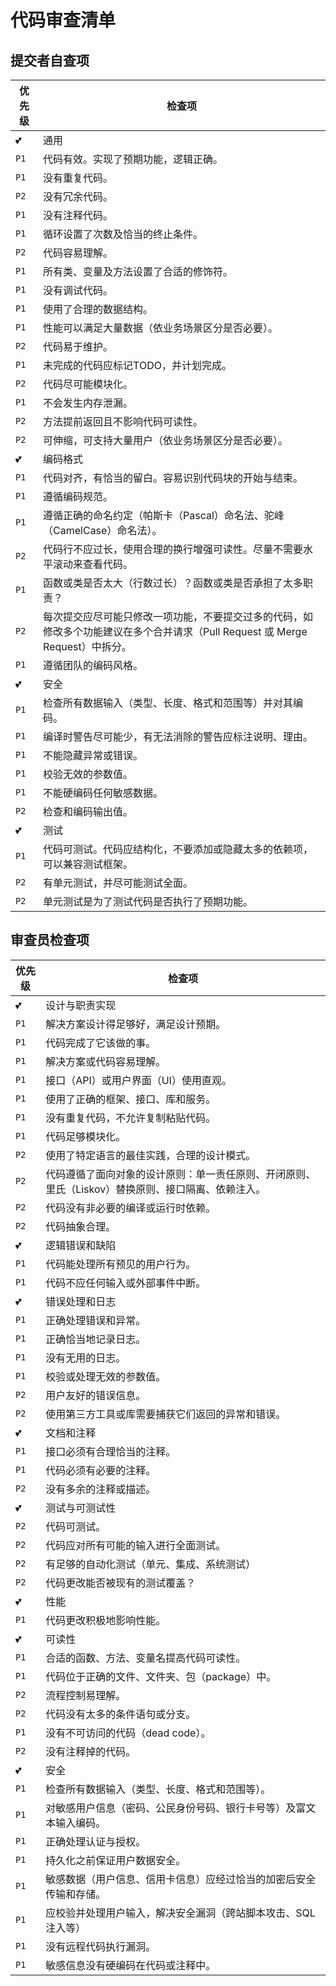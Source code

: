 # 代码审查清单

## 提交者自查项

| 优先级 | 检查项                                                       |
| ------ | ------------------------------------------------------------ |
| 💕      | 通用                                                         |
| `P1`   | 代码有效。实现了预期功能，逻辑正确。                         |
| `P1`   | 没有重复代码。                                               |
| `P2`   | 没有冗余代码。                                               |
| `P1`   | 没有注释代码。                                               |
| `P1`   | 循环设置了次数及恰当的终止条件。                             |
| `P2`   | 代码容易理解。                                               |
| `P1`   | 所有类、变量及方法设置了合适的修饰符。                       |
| `P1`   | 没有调试代码。                                               |
| `P1`   | 使用了合理的数据结构。                                       |
| `P1`   | 性能可以满足大量数据（依业务场景区分是否必要）。             |
| `P2`   | 代码易于维护。                                               |
| `P1`   | 未完成的代码应标记TODO，并计划完成。                         |
| `P2`   | 代码尽可能模块化。                                           |
| `P1`   | 不会发生内存泄漏。                                           |
| `P2`   | 方法提前返回且不影响代码可读性。                             |
| `P2`   | 可伸缩，可支持大量用户（依业务场景区分是否必要）。           |
| 💕      | 编码格式                                                     |
| `P1`   | 代码对齐，有恰当的留白。容易识别代码块的开始与结束。         |
| `P1`   | 遵循编码规范。                                               |
| `P1`   | 遵循正确的命名约定（帕斯卡（Pascal）命名法、驼峰（CamelCase）命名法）。 |
| `P2`   | 代码行不应过长，使用合理的换行增强可读性。尽量不需要水平滚动来查看代码。 |
| `P1`   | 函数或类是否太大（行数过长）？函数或类是否承担了太多职责？   |
| `P2`   | 每次提交应尽可能只修改一项功能，不要提交过多的代码，如修改多个功能建议在多个合并请求（Pull  Request 或 Merge Request）中拆分。 |
| `P1`   | 遵循团队的编码风格。                                         |
| 💕      | 安全                                                         |
| `P1`   | 检查所有数据输入（类型、长度、格式和范围等）并对其编码。     |
| `P1`   | 编译时警告尽可能少，有无法消除的警告应标注说明、理由。       |
| `P1`   | 不能隐藏异常或错误。                                         |
| `P1`   | 校验无效的参数值。                                           |
| `P1`   | 不能硬编码任何敏感数据。                                     |
| `P2`   | 检查和编码输出值。                                           |
| 💕      | 测试                                                         |
| `P1`   | 代码可测试。代码应结构化，不要添加或隐藏太多的依赖项，可以兼容测试框架。 |
| `P2`   | 有单元测试，并尽可能测试全面。                               |
| `P2`   | 单元测试是为了测试代码是否执行了预期功能。                   |

## 审查员检查项
| 优先级 | 检查项                                                       |
| ------ | ------------------------------------------------------------ |
| 💕      | 设计与职责实现                                               |
| `P1`   | 解决方案设计得足够好，满足设计预期。                         |
| `P1`   | 代码完成了它该做的事。                                       |
| `P1`   | 解决方案或代码容易理解。                                     |
| `P1`   | 接口（API）或用户界面（UI）使用直观。                        |
| `P1`   | 使用了正确的框架、接口、库和服务。                           |
| `P1`   | 没有重复代码，不允许复制粘贴代码。                           |
| `P1`   | 代码足够模块化。                                             |
| `P2`   | 使用了特定语言的最佳实践，合理的设计模式。                   |
| `P2`   | 代码遵循了面向对象的设计原则：单一责任原则、开闭原则、里氏（Liskov）替换原则、接口隔离、依赖注入。 |
| `P2`   | 代码没有非必要的编译或运行时依赖。                           |
| `P2`   | 代码抽象合理。                                               |
| 💕      | 逻辑错误和缺陷                                               |
| `P1`   | 代码能处理所有预见的用户行为。                               |
| `P1`   | 代码不应任何输入或外部事件中断。                             |
| 💕      | 错误处理和日志                                               |
| `P1`   | 正确处理错误和异常。                                         |
| `P1`   | 正确恰当地记录日志。                                         |
| `P1`   | 没有无用的日志。                                             |
| `P1`   | 校验或处理无效的参数值。                                     |
| `P2`   | 用户友好的错误信息。                                         |
| `P2`   | 使用第三方工具或库需要捕获它们返回的异常和错误。             |
| 💕      | 文档和注释                                                   |
| `P1`   | 接口必须有合理恰当的注释。                                   |
| `P1`   | 代码必须有必要的注释。                                       |
| `P2`   | 没有多余的注释或描述。                                       |
| 💕      | 测试与可测试性                                               |
| `P2`   | 代码可测试。                                                 |
| `P2`   | 代码应对所有可能的输入进行全面测试。                         |
| `P2`   | 有足够的自动化测试（单元、集成、系统测试）                   |
| `P2`   | 代码更改能否被现有的测试覆盖？                               |
| 💕      | 性能                                                         |
| `P1`   | 代码更改积极地影响性能。                                     |
| 💕      | 可读性                                                       |
| `P1`   | 合适的函数、方法、变量名提高代码可读性。                     |
| `P1`   | 代码位于正确的文件、文件夹、包（package）中。                |
| `P2`   | 流程控制易理解。                                             |
| `P2`   | 代码没有太多的条件语句或分支。                               |
| `P1`   | 没有不可访问的代码（dead  code）。                           |
| `P2`   | 没有注释掉的代码。                                           |
| 💕      | 安全                                                         |
| `P1`   | 检查所有数据输入（类型、长度、格式和范围等）。               |
| `P1`   | 对敏感用户信息（密码、公民身份号码、银行卡号等）及富文本输入编码。 |
| `P1`   | 正确处理认证与授权。                                         |
| `P1`   | 持久化之前保证用户数据安全。                                 |
| `P1`   | 敏感数据（用户信息、信用卡信息）应经过恰当的加密后安全传输和存储。 |
| `P1`   | 应校验并处理用户输入，解决安全漏洞（跨站脚本攻击、SQL注入等） |
| `P1`   | 没有远程代码执行漏洞。                                       |
| `P1`   | 敏感信息没有硬编码在代码或注释中。                           |